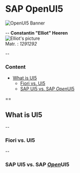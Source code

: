 # SAP OpenUI5 <!-- omit in toc -->

![OpenUI5 Banner](https://camo.githubusercontent.com/79cc251c5c489cb14c432e4861bec5c9e679e925c975f3625ab1e64984bf90ff/68747470733a2f2f6f70656e7569352e6f72672f696d616765732f4f70656e5549355f6e65775f6269675f736964652e706e67) <!-- .element: style="width:50%;" -->

--
**Constantin "Elliot" Heeren**  
![Elliot's picture](./content/images/DSC03444.jpg)  <!-- .element: style="width:50%;" -->  
Matr. : *1291292*

--
### Content
- [What is UI5](#what-is-ui5)
  - [Fiori vs. UI5](#fiori-vs-ui5)
  - [SAP UI5 vs. SAP <u>*Open*</u>UI5](#sap-ui5-vs-sap-uopenuui5)

==
## What is UI5

--
### Fiori vs. UI5

--
### SAP UI5 vs. SAP <u>*Open*</u>UI5